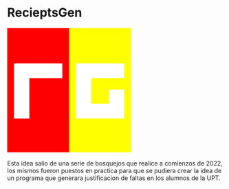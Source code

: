# RecieptsGen
![Logo](https://github.com/EViasValdez/2722-Estancia-II-RecieptsGen/blob/main/RecieptsGen/src/imagenes/logonuevo288.png)
<!----Notas---->
Esta idea salio de una serie de bosquejos que realice a comienzos de 2022, los mismos fueron puestos en practica para que se pudiera crear la idea de un programa que generara justificacion de faltas en los alumnos de la UPT.
<!----Separador de las notas---->
<!----Directorio con descripción de los programas---->

<!----Separador del directorio con descripción de los programas---->